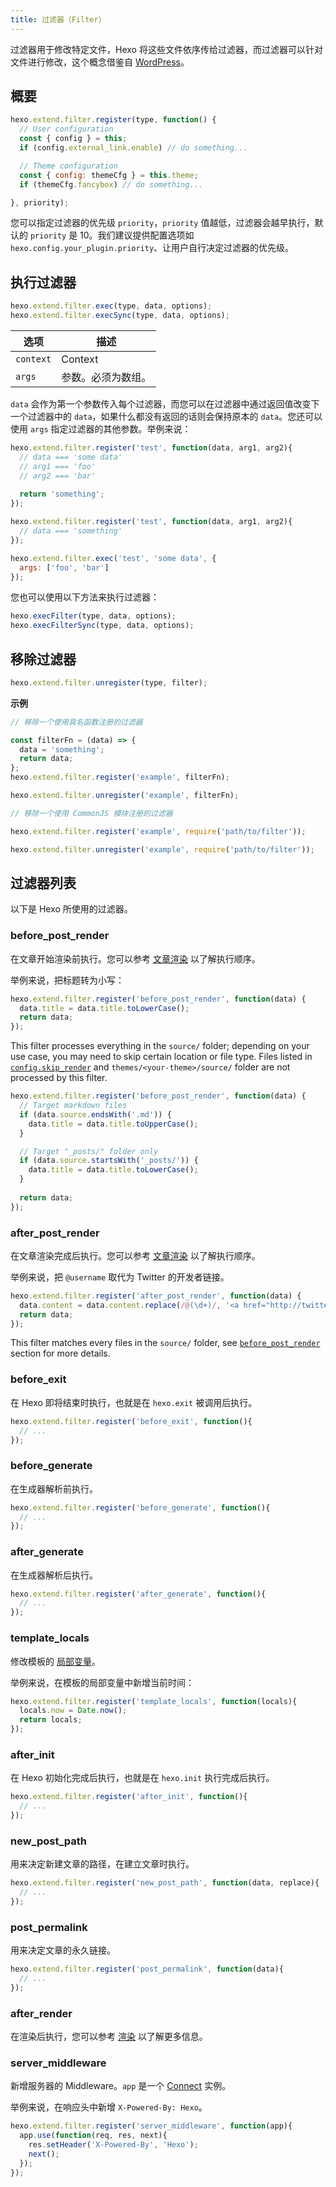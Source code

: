 ```yaml
---
title: 过滤器（Filter）
---
```

过滤器用于修改特定文件，Hexo 将这些文件依序传给过滤器，而过滤器可以针对文件进行修改，这个概念借鉴自 [WordPress](http://codex.wordpress.org/Plugin_API#Filters)。

## 概要

``` js
hexo.extend.filter.register(type, function() {
  // User configuration
  const { config } = this;
  if (config.external_link.enable) // do something...

  // Theme configuration
  const { config: themeCfg } = this.theme;
  if (themeCfg.fancybox) // do something...

}, priority);
```

您可以指定过滤器的优先级 `priority`，`priority` 值越低，过滤器会越早执行，默认的 `priority` 是 10。我们建议提供配置选项如 `hexo.config.your_plugin.priority`、让用户自行决定过滤器的优先级。

## 执行过滤器

``` js
hexo.extend.filter.exec(type, data, options);
hexo.extend.filter.execSync(type, data, options);
```

选项 | 描述
--- | ---
`context` | Context
`args` | 参数。必须为数组。

`data` 会作为第一个参数传入每个过滤器，而您可以在过滤器中通过返回值改变下一个过滤器中的 `data`，如果什么都没有返回的话则会保持原本的 `data`。您还可以使用 `args` 指定过滤器的其他参数。举例来说：

``` js
hexo.extend.filter.register('test', function(data, arg1, arg2){
  // data === 'some data'
  // arg1 === 'foo'
  // arg2 === 'bar'
  
  return 'something';
});

hexo.extend.filter.register('test', function(data, arg1, arg2){
  // data === 'something'
});

hexo.extend.filter.exec('test', 'some data', {
  args: ['foo', 'bar']
});
```

您也可以使用以下方法来执行过滤器：

``` js
hexo.execFilter(type, data, options);
hexo.execFilterSync(type, data, options);
```

## 移除过滤器

``` js
hexo.extend.filter.unregister(type, filter);
```

**示例**

``` js
// 移除一个使用具名函数注册的过滤器

const filterFn = (data) => {
  data = 'something';
  return data;
};
hexo.extend.filter.register('example', filterFn);

hexo.extend.filter.unregister('example', filterFn);
```

``` js
// 移除一个使用 CommonJS 模块注册的过滤器

hexo.extend.filter.register('example', require('path/to/filter'));

hexo.extend.filter.unregister('example', require('path/to/filter'));
```

## 过滤器列表

以下是 Hexo 所使用的过滤器。

### before_post_render

在文章开始渲染前执行。您可以参考 [文章渲染](posts.html#渲染) 以了解执行顺序。

举例来说，把标题转为小写：

``` js
hexo.extend.filter.register('before_post_render', function(data) {
  data.title = data.title.toLowerCase();
  return data;
});
```

This filter processes everything in the `source/` folder; depending on your use case, you may need to skip certain location or file type. Files listed in [`config.skip_render`](/docs/configuration#Directory) and `themes/<your-theme>/source/` folder are not processed by this filter.

``` js
hexo.extend.filter.register('before_post_render', function(data) {
  // Target markdown files
  if (data.source.endsWith('.md')) {
    data.title = data.title.toUpperCase();
  }

  // Target "_posts/" folder only
  if (data.source.startsWith('_posts/')) {
    data.title = data.title.toLowerCase();
  }
  
  return data;
});
```

### after_post_render

在文章渲染完成后执行。您可以参考 [文章渲染](posts.html#渲染) 以了解执行顺序。

举例来说，把 `@username` 取代为 Twitter 的开发者链接。

``` js
hexo.extend.filter.register('after_post_render', function(data) {
  data.content = data.content.replace(/@(\d+)/, '<a href="http://twitter.com/$1">#$1</a>');
  return data;
});
```

This filter matches every files in the `source/` folder, see [`before_post_render`](#before-post-render) section for more details.

### before_exit

在 Hexo 即将结束时执行，也就是在 `hexo.exit` 被调用后执行。

``` js
hexo.extend.filter.register('before_exit', function(){
  // ...
});
```

### before_generate

在生成器解析前执行。

``` js
hexo.extend.filter.register('before_generate', function(){
  // ...
});
```

### after_generate

在生成器解析后执行。

``` js
hexo.extend.filter.register('after_generate', function(){
  // ...
});
```

### template_locals

修改模板的 [局部变量](../docs/variables.html)。

举例来说，在模板的局部变量中新增当前时间：

``` js
hexo.extend.filter.register('template_locals', function(locals){
  locals.now = Date.now();
  return locals;
});
```

### after_init

在 Hexo 初始化完成后执行，也就是在 `hexo.init` 执行完成后执行。

``` js
hexo.extend.filter.register('after_init', function(){
  // ...
});
```

### new_post_path

用来决定新建文章的路径，在建立文章时执行。

``` js
hexo.extend.filter.register('new_post_path', function(data, replace){
  // ...
});
```

### post_permalink

用来决定文章的永久链接。

``` js
hexo.extend.filter.register('post_permalink', function(data){
  // ...
});
```

### after_render

在渲染后执行，您可以参考 [渲染](rendering.html#after_render_过滤器) 以了解更多信息。

### server_middleware

新增服务器的 Middleware。`app` 是一个 [Connect] 实例。

举例来说，在响应头中新增 `X-Powered-By: Hexo`。

``` js
hexo.extend.filter.register('server_middleware', function(app){
  app.use(function(req, res, next){
    res.setHeader('X-Powered-By', 'Hexo');
    next();
  });
});
```

[Connect]: https://github.com/senchalabs/connect